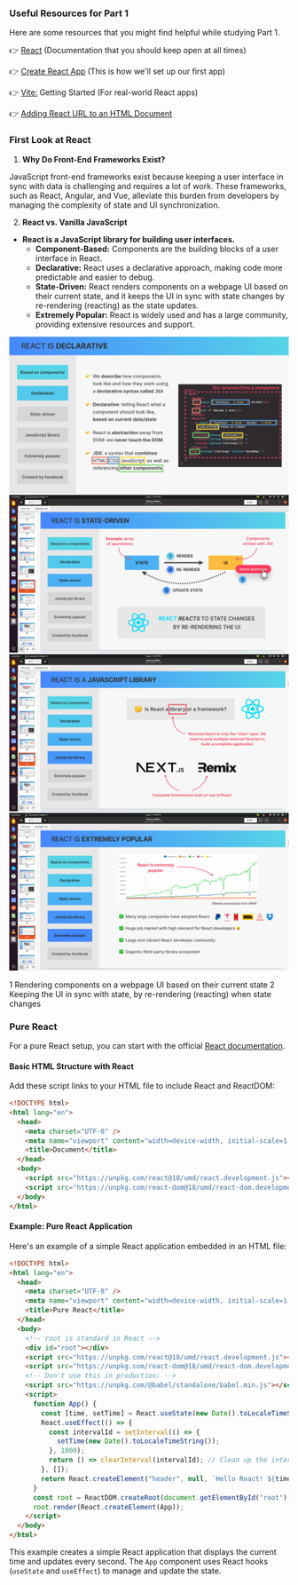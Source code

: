 ### Useful Resources for Part 1

Here are some resources that you might find helpful while studying Part 1.

👉 [React](https://react.dev/?ref=jonas.io) (Documentation that you should keep open at all times)

👉 [Create React App](https://create-react-app.dev/?ref=jonas.io) (This is how we'll set up our first app)

👉 [Vite:](https://vitejs.dev/guide/?ref=jonas.io) Getting Started (For real-world React apps)

👉 [Adding React URL to an HTML Document](https://gist.githubusercontent.com/gaearon/0275b1e1518599bbeafcde4722e79ed1/raw/db72dcbf3384ee1708c)

### First Look at React

1. **Why Do Front-End Frameworks Exist?**

JavaScript front-end frameworks exist because keeping a user interface in sync with data is challenging and requires a lot of work. These frameworks, such as React, Angular, and Vue, alleviate this burden from developers by managing the complexity of state and UI synchronization.

2. **React vs. Vanilla JavaScript**

- **React is a JavaScript library for building user interfaces.**
  - **Component-Based:** Components are the building blocks of a user interface in React.
  - **Declarative:** React uses a declarative approach, making code more predictable and easier to debug.
  - **State-Driven:** React renders components on a webpage UI based on their current state, and it keeps the UI in sync with state changes by re-rendering (reacting) as the state updates.
  - **Extremely Popular:** React is widely used and has a large community, providing extensive resources and support.

![React Component Example](Readme-file-images/image-1.png)
![React State Example](Readme-file-images/image-2.png)
![JavaScript Library](Readme-file-images/image-3.png)
![React Popularity](Readme-file-images/image4.png)

1 Rendering components on a webpage UI based on their current state
2 Keeping the UI in sync with state, by re-rendering (reacting) when state changes

### Pure React

For a pure React setup, you can start with the official [React documentation](https://react.dev).

#### Basic HTML Structure with React

Add these script links to your HTML file to include React and ReactDOM:

```html
<!DOCTYPE html>
<html lang="en">
  <head>
    <meta charset="UTF-8" />
    <meta name="viewport" content="width=device-width, initial-scale=1.0" />
    <title>Document</title>
  </head>
  <body>
    <script src="https://unpkg.com/react@18/umd/react.development.js"></script>
    <script src="https://unpkg.com/react-dom@18/umd/react-dom.development.js"></script>
  </body>
</html>
```

#### Example: Pure React Application

Here's an example of a simple React application embedded in an HTML file:

```html
<!DOCTYPE html>
<html lang="en">
  <head>
    <meta charset="UTF-8" />
    <meta name="viewport" content="width=device-width, initial-scale=1.0" />
    <title>Pure React</title>
  </head>
  <body>
    <!-- root is standard in React -->
    <div id="root"></div>
    <script src="https://unpkg.com/react@18/umd/react.development.js"></script>
    <script src="https://unpkg.com/react-dom@18/umd/react-dom.development.js"></script>
    <!-- Don't use this in production: -->
    <script src="https://unpkg.com/@babel/standalone/babel.min.js"></script>
    <script>
      function App() {
        const [time, setTime] = React.useState(new Date().toLocaleTimeString());
        React.useEffect(() => {
          const intervalId = setInterval(() => {
            setTime(new Date().toLocaleTimeString());
          }, 1000);
          return () => clearInterval(intervalId); // Clean up the interval on unmount
        }, []);
        return React.createElement("header", null, `Hello React! ${time}`);
      }
      const root = ReactDOM.createRoot(document.getElementById("root"));
      root.render(React.createElement(App));
    </script>
  </body>
</html>
```

This example creates a simple React application that displays the current time and updates every second. The `App` component uses React hooks (`useState` and `useEffect`) to manage and update the state.
